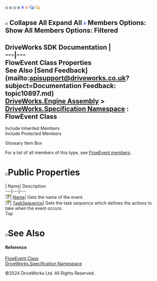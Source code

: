 ![](dotnetimages/collapse.gif) ![](dotnetimages/expand.gif) ![](dotnetimages/collapse.gif) ![](dotnetimages/expand.gif) ![](dotnetimages/drpdown.gif) ![](dotnetimages/drpdown_orange.gif) ![](dotnetimages/copycode.gif) ![](dotnetimages/copycodeHighlight.gif)

![](dotnetimages/collapse.gif) Collapse All Expand All ![](dotnetimages/drpdown.gif) Members Options: Show All  Members Options: Filtered   
---  
DriveWorks SDK Documentation  |   
---|---  
FlowEvent Class Properties   
See Also [Send Feedback](mailto:apisupport@driveworks.co.uk?subject=Documentation Feedback: topic10897.md)  
[DriveWorks.Engine Assembly](topic2156.md) > [DriveWorks.Specification Namespace](topic10764.md) : FlowEvent Class  
---  
  
Include Inherited Members    
Include Protected Members    


Glossary Item Box

For a list of all members of this type, see [FlowEvent members](topic10898.md).

# ![](dotnetimages/collapse.gif)Public Properties

| Name| Description  
---|---|---  
![Public Property](dotnetimages/publicProperty.gif)| [Name](topic10903.md)| Gets the name of the event.   
![Public Property](dotnetimages/publicProperty.gif)| [TaskSequence](topic10904.md)| Gets the task sequence which defines the actions to take when the event occurs.   
Top

# ![](dotnetimages/collapse.gif)See Also

#### Reference

[FlowEvent Class](topic10897.md)   
[DriveWorks.Specification Namespace](topic10764.md)

©2024 DriveWorks Ltd. All Rights Reserved.
